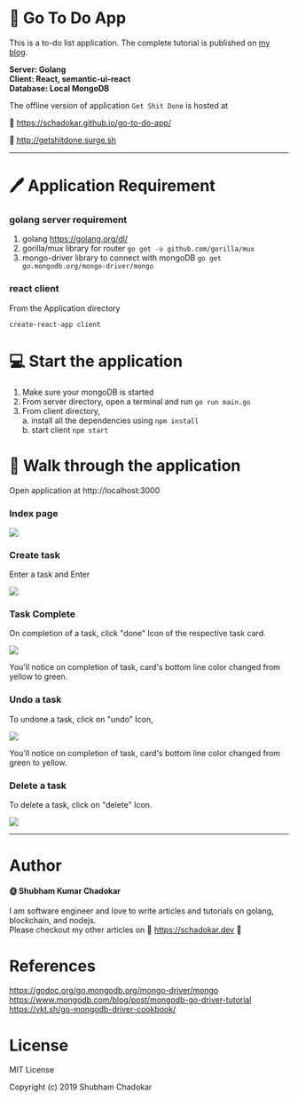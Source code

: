 # :memo: Go To Do App

This is a to-do list application. The complete tutorial is published on [my blog](https://schadokar.dev/posts/build-a-todo-app-in-golang-mongodb-and-react/).  

**Server: Golang  
Client: React, semantic-ui-react  
Database: Local MongoDB**

The offline version of application `Get Shit Done` is hosted at  

:link: https://schadokar.github.io/go-to-do-app/     

:link: http://getshitdone.surge.sh

---

# :pen: Application Requirement

### golang server requirement

1. golang https://golang.org/dl/
2. gorilla/mux library for router `go get -u github.com/gorilla/mux`
3. mongo-driver library to connect with mongoDB `go get go.mongodb.org/mongo-driver/mongo`

### react client

From the Application directory

`create-react-app client`

# :computer: Start the application

1. Make sure your mongoDB is started
2. From server directory, open a terminal and run
   `go run main.go`
3. From client directory,  
   a. install all the dependencies using `npm install`  
   b. start client `npm start`

# :panda_face: Walk through the application

Open application at http://localhost:3000

### Index page

![](https://github.com/schadokar/go-to-do-app/blob/master/images/index.PNG)

### Create task

Enter a task and Enter

![](https://github.com/schadokar/go-to-do-app/blob/master/images/createTask.PNG)

### Task Complete

On completion of a task, click "done" Icon of the respective task card.

![](https://github.com/schadokar/go-to-do-app/blob/master/images/taskComplete.PNG)

You'll notice on completion of task, card's bottom line color changed from yellow to green.

### Undo a task

To undone a task, click on "undo" Icon,

![](https://github.com/schadokar/go-to-do-app/blob/master/images/createTask.PNG)

You'll notice on completion of task, card's bottom line color changed from green to yellow.

### Delete a task

To delete a task, click on "delete" Icon.

![](https://github.com/schadokar/go-to-do-app/blob/master/images/deletetask.PNG)

---

# Author  

#### :sun_with_face: Shubham Kumar Chadokar  

I am software engineer and love to write articles and tutorials on golang, blockchain, and nodejs.  
Please checkout my other articles on :link: https://schadokar.dev :tada:

# References

https://godoc.org/go.mongodb.org/mongo-driver/mongo  
https://www.mongodb.com/blog/post/mongodb-go-driver-tutorial  
https://vkt.sh/go-mongodb-driver-cookbook/    

# License

MIT License

Copyright (c) 2019 Shubham Chadokar
